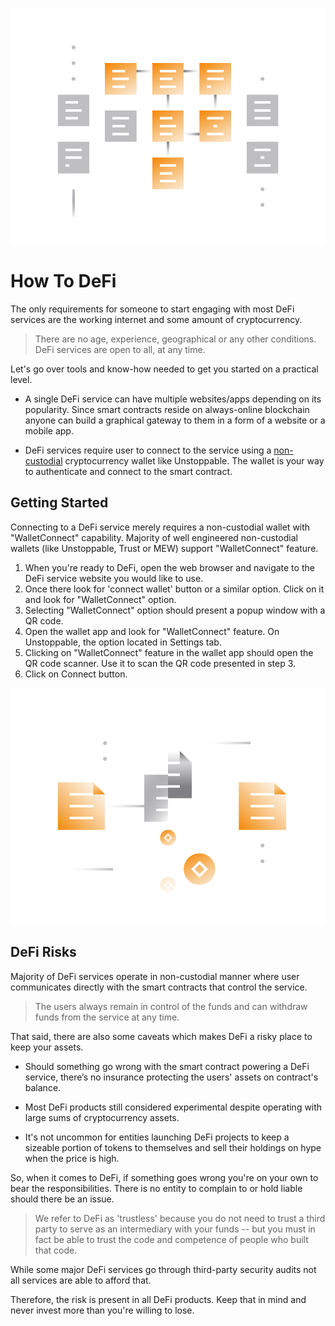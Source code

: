 ![](../images/defi2-Main-l.png)

# How To DeFi

The only requirements for someone to start engaging with most DeFi services are the working internet and some amount of cryptocurrency. 

> There are no age, experience, geographical or any other conditions. DeFi services are open to all, at any time.

Let's go over tools and know-how needed to get you started on a practical level.

- A single DeFi service can have multiple websites/apps depending on its popularity. Since smart contracts reside on always-online blockchain anyone can build a graphical gateway to them in a form of a website or a mobile app.

- DeFi services require user to connect to the service using a [non-custodial](../../fundamentals/en/2-wallets-basics.md) cryptocurrency wallet like Unstoppable. The wallet is your way to authenticate and connect to the smart contract.

## Getting Started

Connecting to a DeFi service merely requires a non-custodial wallet with "WalletConnect" capability. Majority of well engineered non-custodial wallets (like Unstoppable, Trust or MEW) support "WalletConnect" feature.

1. When you're ready to DeFi, open the web browser and navigate to the DeFi service website you would like to use. 
2. Once there look for 'connect wallet' button or a similar option. Click on it and look for "WalletConnect" option.
3. Selecting "WalletConnect" option should present a popup window with a QR code.
4. Open the wallet app and look for "WalletConnect" feature. On Unstoppable, the option located in Settings tab.
5. Clicking on "WalletConnect" feature in the wallet app should open the QR code scanner. Use it to scan the QR code presented in step 3.
6. Click on Connect button.

![](../images/defi2-risk-l.png)

## DeFi Risks

Majority of DeFi services operate in non-custodial manner where user communicates directly with the smart contracts that control the service. 

> The users always remain in control of the funds and can withdraw funds from the service at any time.

That said, there are also some caveats which makes DeFi a risky place to keep your assets. 

- Should something go wrong with the smart contract powering a DeFi service, there’s no insurance protecting the users' assets on contract's balance.

- Most DeFi products still considered experimental despite operating with large sums of cryptocurrency assets.

- It's not uncommon for entities launching DeFi projects to keep a sizeable portion of tokens to themselves and sell their holdings on hype when the price is high.

So, when it comes to DeFi, if something goes wrong you're on your own to bear the responsibilities. There is no entity to complain to or hold liable should there be an issue.

> We refer to DeFi as 'trustless' because you do not need to trust a third party to serve as an intermediary with your funds -- but you must in fact be able to trust the code and competence of people who built that code.
   
While some major DeFi services go through third-party security audits not all services are able to afford that. 

Therefore, the risk is present in all DeFi products. Keep that in mind and never invest more than you're willing to lose.